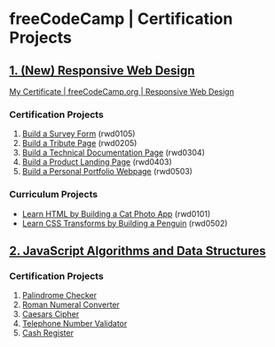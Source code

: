 # freeCodeCamp | Certification Projects
## [1. (New) Responsive Web Design](https://www.freecodecamp.org/learn/2022/responsive-web-design/)

[My Certificate | freeCodeCamp.org | Responsive Web Design](https://freecodecamp.org/certification/fcc9db00e89-8b28-4e11-aab4-cc0e2d6b81b6/responsive-web-design)

### Certification Projects

1. [Build a Survey Form](./rwd0105/README.md) (rwd0105)
1. [Build a Tribute Page](./rwd0205/README.md) (rwd0205)
1. [Build a Technical Documentation Page](./rwd0304/README.md) (rwd0304)
1. [Build a Product Landing Page](./rwd0403/README.md) (rwd0403)
1. [Build a Personal Portfolio Webpage](./rwd0503/README.md) (rwd0503)

### Curriculum Projects

- [Learn HTML by Building a Cat Photo App](./rwd0101/README.md) (rwd0101)
- [Learn CSS Transforms by Building a Penguin](./rwd0502/README.md) (rwd0502)

## [2. JavaScript Algorithms and Data Structures](https://www.freecodecamp.org/learn/javascript-algorithms-and-data-structures/)

### Certification Projects

1. [Palindrome Checker]()
1. [Roman Numeral Converter]()
1. [Caesars Cipher]()
1. [Telephone Number Validator]()
1. [Cash Register]()


